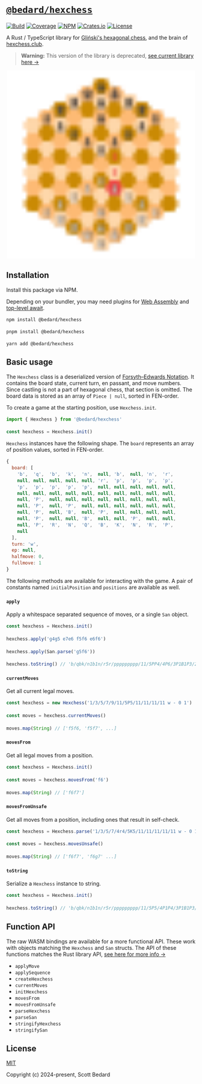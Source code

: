 # [`@bedard/hexchess`](https://github.com/scottbedard/hexchess)

[![Build](https://github.com/scottbedard/hexchess/actions/workflows/build.yml/badge.svg)](https://github.com/scottbedard/hexchess/actions/workflows/build.yml)
[![Coverage](https://codecov.io/gh/scottbedard/hexchess/graph/badge.svg?token=uHmFqhQDps)](https://codecov.io/gh/scottbedard/hexchess)
[![NPM](https://img.shields.io/npm/v/%40bedard%2Fhexchess?logo=javascript&logoColor=%23f7df1e)](https://www.npmjs.com/package/@bedard/hexchess)
[![Crates.io](https://img.shields.io/crates/v/hexchess?logo=rust&logoColor=%23f74c00&label=cargo)](https://crates.io/crates/hexchess)
[![License](https://img.shields.io/badge/license-MIT-blue)](https://github.com/scottbedard/hexchess/blob/main/LICENSE)

A Rust / TypeScript library for [Gliński's hexagonal chess](https://en.wikipedia.org/wiki/Hexagonal_chess#Gli%C5%84ski's_hexagonal_chess), and the brain of [hexchess.club](https://hexchess.club).

> **Warning:** This version of the library is deprecated, [see current library here &rarr;](https://github.com/scottbedard/hexchess)

<p align="center">
  <a href="https://hexchess.club">
    <img src="assets/hexchess.svg" width="500" />
  </a>
</p>

## Installation

Install this package via NPM.

Depending on your bundler, you may need plugins for [Web Assembly](https://developer.mozilla.org/en-US/docs/WebAssembly) and [top-level await](https://developer.mozilla.org/en-US/docs/Web/JavaScript/Reference/Operators/await#top_level_await).

```
npm install @bedard/hexchess

pnpm install @bedard/hexchess

yarn add @bedard/hexchess
```

## Basic usage

The `Hexchess` class is a deserialized version of [Forsyth–Edwards Notation](https://en.wikipedia.org/wiki/Forsyth%E2%80%93Edwards_Notation). It contains the board state, current turn, en passant, and move numbers. Since castling is not a part of hexagonal chess, that section is omitted. The board data is stored as an array of `Piece | null`, sorted in FEN-order.

To create a game at the starting position, use `Hexchess.init`. 

```js
import { Hexchess } from '@bedard/hexchess'

const hexchess = Hexchess.init()
```

`Hexchess` instances have the following shape. The `board` represents an array of position values, sorted in FEN-order.

```js
{
  board: [
    'b',  'q',  'b',  'k',  'n',  null, 'b',  null, 'n',  'r',
    null, null, null, null, null, 'r',  'p',  'p',  'p',  'p',
    'p',  'p',  'p',  'p',  'p',  null, null, null, null, null,
    null, null, null, null, null, null, null, null, null, null,
    null, 'P',  null, null, null, null, null, null, null, null,
    null, 'P',  null, 'P',  null, null, null, null, null, null,
    null, 'P',  null, 'B',  null, 'P',  null, null, null, null,
    null, 'P',  null, null, 'B',  null, null, 'P',  null, null,
    null, 'P',  'R',  'N',  'Q',  'B',  'K',  'N',  'R',  'P',
    null
  ],
  turn: 'w',
  ep: null,
  halfmove: 0,
  fullmove: 1
}
```

The following methods are available for interacting with the game. A pair of constants named `initialPosition` and `positions` are available as well.

#### `apply`

Apply a whitespace separated sequence of moves, or a single `San` object.

```ts
const hexchess = Hexchess.init()

hexchess.apply('g4g5 e7e6 f5f6 e6f6')

hexchess.apply(San.parse('g5f6'))

hexchess.toString() // 'b/qbk/n1b1n/r5r/ppppppppp/11/5PP4/4P6/3P1B1P3/2P2B2P2/1PRNQBKNRP1 b - 0 1'
```

#### `currentMoves`

Get all current legal moves.

```ts
const hexchess = new Hexchess('1/3/5/7/9/11/5P5/11/11/11/11 w - 0 1')

const moves = hexchess.currentMoves()

moves.map(String) // ['f5f6, 'f5f7', ...]
```

#### `movesFrom`

Get all legal moves from a position.

```js
const hexchess = Hexchess.init()

const moves = hexchess.movesFrom('f6')

moves.map(String) // ['f6f7']
```

#### `movesFromUnsafe`

Get all moves from a position, including ones that result in self-check.

```ts
const hexchess = Hexchess.parse('1/3/5/7/4r4/5K5/11/11/11/11/11 w - 0 1')

const moves = hexchess.movesUnsafe()

moves.map(String) // ['f6f7', 'f6g7' ...]
```

#### `toString`

Serialize a `Hexchess` instance to string.

```ts
const hexchess = Hexchess.init()

hexchess.toString() // 'b/qbk/n1b1n/r5r/ppppppppp/11/5P5/4P1P4/3P1B1P3/2P2B2P2/1PRNQBKNRP1 w - 0 1'
```

## Function API

The raw WASM bindings are available for a more functional API. These work with objects matching the `Hexchess` and `San` structs. The API of these functions matches the Rust library API, [see here for more info &rarr;](https://github.com/scottbedard/hexchess/blob/main/src/lib.rs)

- `applyMove`
- `applySequence`
- `createHexchess`
- `currentMoves`
- `initHexchess`
- `movesFrom`
- `movesFromUnsafe`
- `parseHexchess`
- `parseSan`
- `stringifyHexchess`
- `stringifySan`

## License

[MIT](https://github.com/scottbedard/hexchess/blob/main/LICENSE)

Copyright (c) 2024-present, Scott Bedard
